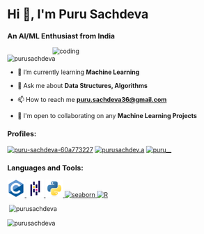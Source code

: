 <h1 align="left">Hi 👋, I'm Puru Sachdeva</h1>
<h3 align="left">An AI/ML Enthusiast from India</h3>
<img align="right" width = 400 alt = "coding" src = "https://raw.githubusercontent.com/gist/obernardovieira/f4ec9b75736a98be5f6198f5ae40b897/raw/2546374e14122f5c0a8c7cc0c49edd07bf5d14cd/dev.gif">

<p align="left"> <img src="https://komarev.com/ghpvc/?username=purusachdeva&label=Profile%20views&color=0e75b6&style=flat" alt="purusachdeva" /> </p>

- 🌱 I’m currently learning **Machine Learning**

- 💬 Ask me about **Data Structures, Algorithms**

- 📫 How to reach me **puru.sachdeva36@gmail.com**

- 🤝  I'm open to collaborating on any **Machine Learning Projects**

<h3 align="left">Profiles:</h3>
<p align="left">
<a href="https://linkedin.com/in/puru-sachdeva-60a773227" target="blank"><img align="center" src="https://raw.githubusercontent.com/rahuldkjain/github-profile-readme-generator/master/src/images/icons/Social/linked-in-alt.svg" alt="puru-sachdeva-60a773227" height="30" width="40" /></a>
<a href="https://instagram.com/purusachdev.a" target="blank"><img align="center" src="https://raw.githubusercontent.com/rahuldkjain/github-profile-readme-generator/master/src/images/icons/Social/instagram.svg" alt="purusachdev.a" height="30" width="40" /></a>
<a href="https://www.leetcode.com/puru__" target="blank"><img align="center" src="https://raw.githubusercontent.com/rahuldkjain/github-profile-readme-generator/master/src/images/icons/Social/leet-code.svg" alt="puru__" height="30" width="40" /></a>
</p>

<h3 align="left">Languages and Tools:</h3>
<p align="left"> <a href="https://www.cprogramming.com/" target="_blank" rel="noreferrer"> <img src="https://raw.githubusercontent.com/devicons/devicon/master/icons/c/c-original.svg" alt="c" width="40" height="40"/> </a> <a href="https://www.w3schools.com/cpp/" target="_blank" rel="noreferrer"> <img src="https://raw.githubusercontent.com/devicons/devicon/2ae2a900d2f041da66e950e4d48052658d850630/icons/pandas/pandas-original.svg" alt="pandas" width="40" height="40"/> </a> <a href="https://www.python.org" target="_blank" rel="noreferrer"> <img src="https://raw.githubusercontent.com/devicons/devicon/master/icons/python/python-original.svg" alt="python" width="40" height="40"/> </a> <a href="https://seaborn.pydata.org/" target="_blank" rel="noreferrer"> <img src="https://seaborn.pydata.org/_images/logo-mark-lightbg.svg" alt="seaborn" width="40" height="40"/> </a> <a href="https://www.r-project.org/" target="_blank" rel="noreferrer"> <img src="https://img.shields.io/badge/r-%23276DC3.svg?style=for-the-badge&logo=r&logoColor=white" alt="R" width="60" height="40"/> </a></p>
<!-- 
<p><img align="left" src="https://github-readme-stats.vercel.app/api/top-langs?username=purusachdeva&show_icons=true&locale=en&layout=compact" alt="purusachdeva" /></p> -->

<p>&nbsp;<img align="center" src="https://github-readme-stats.vercel.app/api?username=purusachdeva&show_icons=true&locale=en" alt="purusachdeva" /></p>

<p><img align="center" src="https://github-readme-streak-stats.herokuapp.com/?user=purusachdeva&" alt="purusachdeva" /></p>
